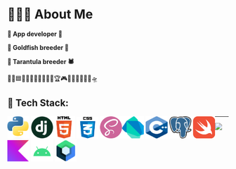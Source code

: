 # 🙋🏻‍♂️ About Me
**🔹 App developer 📱**


**🔹 Goldfish breeder 🐳**

**🔹 Tarantula breeder 🕷**

💙🔵🟦🔷🔹🔥🍣🌱🥥🎉🎊🏆🎮📱🎥📜🙏🏻👻🛸

## 📘 Tech Stack:


<div style="float: left">
  <img src="resource/python.png" alt="python" width="50" height="50" margin-right="20">
  <img src="resource/django.png" alt="django" width="50" height="50">
</div>


<div style="float: left">
  <img src="resource/html5.png" alt="html5" width="50" height="50">
  <img src="resource/css3.png" alt="css3" width="49" height="49">
  <img src="resource/scss.png" alt="scss" width="50" height="50">
</div>

<div style="float: left">
  <img src="resource/dart.png" alt="dart" width="50" height="50">
  <img src="resource/cpp.png" alt="cpp" width="50" height="50">
  <img src="resource/postgresql.png" alt="postgresql" width="50" height="50">
  <img src="resource/swift.png" alt="swift" width="50" height="50">
</div>

<div style="float: left">
  <img src="resource/kotlin.png" alt="kotlin" width="50" height="50">
  <img src="resource/android.png" alt="android" width="50" height="50">
  <img src="resource/jetpack.png" alt="jetpack" width="50" height="50">
</div>



---
![](https://visitcount.itsvg.in/api?id=Youaredoomed&icon=10&color=9)
